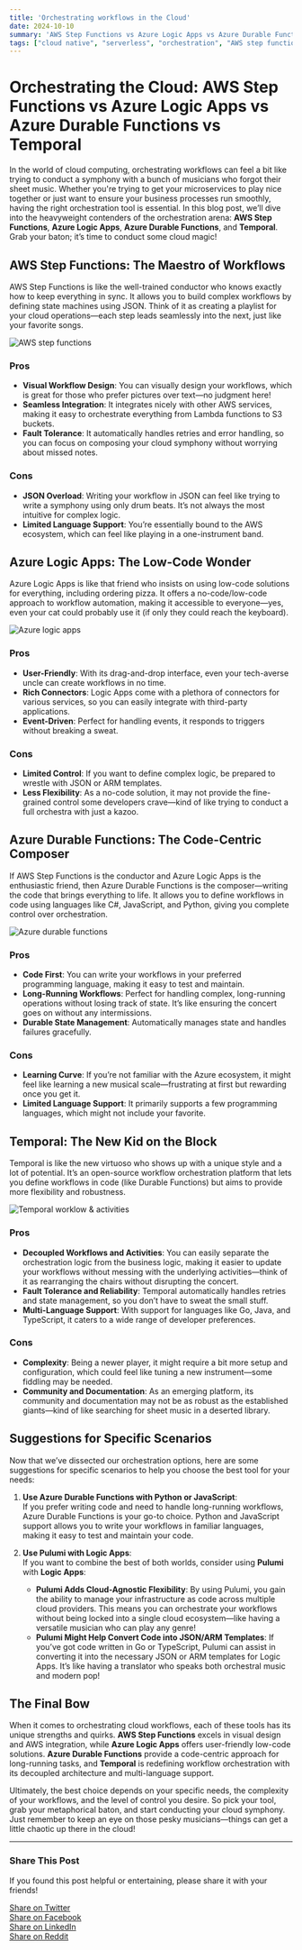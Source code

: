 ```yaml
---
title: 'Orchestrating workflows in the Cloud'
date: 2024-10-10
summary: 'AWS Step Functions vs Azure Logic Apps vs Azure Durable Functions vs Temporal'
tags: ["cloud native", "serverless", "orchestration", "AWS step functions", "Azure logic apps", "Azure durable functions", "Temporal"]
---
```


# Orchestrating the Cloud: AWS Step Functions vs Azure Logic Apps vs Azure Durable Functions vs Temporal

In the world of cloud computing, orchestrating workflows can feel a bit like trying to conduct a symphony with a bunch of musicians who forgot their sheet music. Whether you're trying to get your microservices to play nice together or just want to ensure your business processes run smoothly, having the right orchestration tool is essential. In this blog post, we’ll dive into the heavyweight contenders of the orchestration arena: **AWS Step Functions**, **Azure Logic Apps**, **Azure Durable Functions**, and **Temporal**. Grab your baton; it’s time to conduct some cloud magic!

## AWS Step Functions: The Maestro of Workflows

AWS Step Functions is like the well-trained conductor who knows exactly how to keep everything in sync. It allows you to build complex workflows by defining state machines using JSON. Think of it as creating a playlist for your cloud operations—each step leads seamlessly into the next, just like your favorite songs.

![AWS step functions](/images/AWS-step-functions.png)

### Pros

- **Visual Workflow Design**: You can visually design your workflows, which is great for those who prefer pictures over text—no judgment here!
- **Seamless Integration**: It integrates nicely with other AWS services, making it easy to orchestrate everything from Lambda functions to S3 buckets.
- **Fault Tolerance**: It automatically handles retries and error handling, so you can focus on composing your cloud symphony without worrying about missed notes.

### Cons

- **JSON Overload**: Writing your workflow in JSON can feel like trying to write a symphony using only drum beats. It’s not always the most intuitive for complex logic.
- **Limited Language Support**: You’re essentially bound to the AWS ecosystem, which can feel like playing in a one-instrument band.

## Azure Logic Apps: The Low-Code Wonder

Azure Logic Apps is like that friend who insists on using low-code solutions for everything, including ordering pizza. It offers a no-code/low-code approach to workflow automation, making it accessible to everyone—yes, even your cat could probably use it (if only they could reach the keyboard).

![Azure logic apps](/images/Azure-logic-apps.png)

### Pros

- **User-Friendly**: With its drag-and-drop interface, even your tech-averse uncle can create workflows in no time.
- **Rich Connectors**: Logic Apps come with a plethora of connectors for various services, so you can easily integrate with third-party applications.
- **Event-Driven**: Perfect for handling events, it responds to triggers without breaking a sweat.

### Cons

- **Limited Control**: If you want to define complex logic, be prepared to wrestle with JSON or ARM templates.
- **Less Flexibility**: As a no-code solution, it may not provide the fine-grained control some developers crave—kind of like trying to conduct a full orchestra with just a kazoo.

## Azure Durable Functions: The Code-Centric Composer

If AWS Step Functions is the conductor and Azure Logic Apps is the enthusiastic friend, then Azure Durable Functions is the composer—writing the code that brings everything to life. It allows you to define workflows in code using languages like C#, JavaScript, and Python, giving you complete control over orchestration.

![Azure durable functions](/images/Azure-durable-functions.png)

### Pros

- **Code First**: You can write your workflows in your preferred programming language, making it easy to test and maintain.
- **Long-Running Workflows**: Perfect for handling complex, long-running operations without losing track of state. It’s like ensuring the concert goes on without any intermissions.
- **Durable State Management**: Automatically manages state and handles failures gracefully.

### Cons

- **Learning Curve**: If you’re not familiar with the Azure ecosystem, it might feel like learning a new musical scale—frustrating at first but rewarding once you get it.
- **Limited Language Support**: It primarily supports a few programming languages, which might not include your favorite.

## Temporal: The New Kid on the Block

Temporal is like the new virtuoso who shows up with a unique style and a lot of potential. It’s an open-source workflow orchestration platform that lets you define workflows in code (like Durable Functions) but aims to provide more flexibility and robustness.

![Temporal worklow & activities](/images/temporal.png)

### Pros

- **Decoupled Workflows and Activities**: You can easily separate the orchestration logic from the business logic, making it easier to update your workflows without messing with the underlying activities—think of it as rearranging the chairs without disrupting the concert.
- **Fault Tolerance and Reliability**: Temporal automatically handles retries and state management, so you don’t have to sweat the small stuff.
- **Multi-Language Support**: With support for languages like Go, Java, and TypeScript, it caters to a wide range of developer preferences.

### Cons

- **Complexity**: Being a newer player, it might require a bit more setup and configuration, which could feel like tuning a new instrument—some fiddling may be needed.
- **Community and Documentation**: As an emerging platform, its community and documentation may not be as robust as the established giants—kind of like searching for sheet music in a deserted library.

## Suggestions for Specific Scenarios

Now that we’ve dissected our orchestration options, here are some suggestions for specific scenarios to help you choose the best tool for your needs:

1. **Use Azure Durable Functions with Python or JavaScript**:  
   If you prefer writing code and need to handle long-running workflows, Azure Durable Functions is your go-to choice. Python and JavaScript support allows you to write your workflows in familiar languages, making it easy to test and maintain your code.

2. **Use Pulumi with Logic Apps**:  
   If you want to combine the best of both worlds, consider using **Pulumi** with **Logic Apps**:
   - **Pulumi Adds Cloud-Agnostic Flexibility**: By using Pulumi, you gain the ability to manage your infrastructure as code across multiple cloud providers. This means you can orchestrate your workflows without being locked into a single cloud ecosystem—like having a versatile musician who can play any genre!
   - **Pulumi Might Help Convert Code into JSON/ARM Templates**: If you’ve got code written in Go or TypeScript, Pulumi can assist in converting it into the necessary JSON or ARM templates for Logic Apps. It’s like having a translator who speaks both orchestral music and modern pop!

## The Final Bow

When it comes to orchestrating cloud workflows, each of these tools has its unique strengths and quirks. **AWS Step Functions** excels in visual design and AWS integration, while **Azure Logic Apps** offers user-friendly low-code solutions. **Azure Durable Functions** provide a code-centric approach for long-running tasks, and **Temporal** is redefining workflow orchestration with its decoupled architecture and multi-language support.

Ultimately, the best choice depends on your specific needs, the complexity of your workflows, and the level of control you desire. So pick your tool, grab your metaphorical baton, and start conducting your cloud symphony. Just remember to keep an eye on those pesky musicians—things can get a little chaotic up there in the cloud!

---

### Share This Post

If you found this post helpful or entertaining, please share it with your friends!

[Share on Twitter](https://twitter.com/intent/tweet?text=I%20just%20read%20this%20great%20blog%20about%20AI%20and%20LLMs!%20Check%20it%20out:%20[https://hitesh-pattanayak.netlify.app/technical/workflow-orchestration/])  
[Share on Facebook](https://www.facebook.com/sharer/sharer.php?u=[https://hitesh-pattanayak.netlify.app/technical/workflow-orchestration/])  
[Share on LinkedIn](https://www.linkedin.com/shareArticle?mini=true&url=[https://hitesh-pattanayak.netlify.app/technical/workflow-orchestration/]&title=Adventures%20in%20AI:%20My%20Journey%20into%20the%20World%20of%20LLMs&summary=Why%20am%20I%20writing%20these%20AI%20blogs?&source=)  
[Share on Reddit](https://reddit.com/submit?url=[https://hitesh-pattanayak.netlify.app/technical/workflow-orchestration/]&title=Adventures%20in%20AI:%20My%20Journey%20into%20the%20World%20of%20LLMs)
